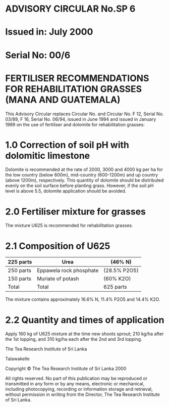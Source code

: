 # ADVISORY CIRCULAR No.SP 6

# Issued in: July 2000

# Serial No: 00/6

# FERTILISER RECOMMENDATIONS FOR REHABILITATION GRASSES (MANA AND GUATEMALA)

This Advisory Circular replaces Circular No. and Circular No. F 12, Serial No. 03/89, F 16, Serial No. 06/94, issued in June 1994 and issued in January 1989 on the use of fertiliser and dolomite for rehabilitation grasses:

# 1.0 Correction of soil pH with dolomitic limestone

Dolomite is recommended at the rate of 2000, 3000 and 4000 kg per ha for the low country (below 600m), mid-country (600-1200m) and up country (above 1200m), respectively. This quantity of dolomite should be distributed evenly on the soil surface before planting grass. However, if the soil pH level is above 5.5, dolomite application should be avoided.

# 2.0 Fertiliser mixture for grasses

The mixture U625 is recommended for rehabilitation grasses.

# 2.1 Composition of U625

|225 parts|Urea|(46% N)|
|---|---|---|
|250 parts|Eppawela rock phosphate|(28.5% P2O5)|
|150 parts|Muriate of potash|(60% K2O)|
|Total|Total|625 parts|

The mixture contains approximately 16.6% N, 11.4% P2O5 and 14.4% K2O.

# 2.2 Quantity and times of application

Apply 160 kg of U625 mixture at the time new shoots sprout; 210 kg/ha after the 1st lopping, and 310 kg/ha each after the 2nd and 3rd lopping.

The Tea Research Institute of Sri Lanka

Talawakelle

Copyright © The Tea Research Institute of Sri Lanka 2000

All rights reserved. No part of this publication may be reproduced or transmitted in any form or by any means, electronic or mechanical, including photocopying, recording or information storage and retrieval, without permission in writing from the Director, The Tea Research Institute of Sri Lanka.